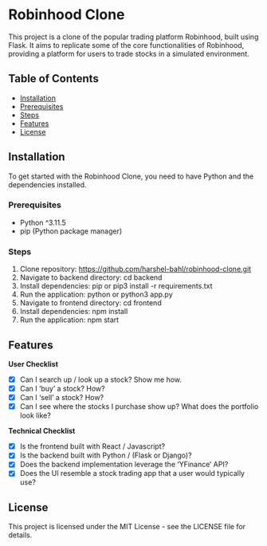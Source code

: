 # Robinhood Clone

This project is a clone of the popular trading platform Robinhood, built using Flask. It aims to replicate some of the core functionalities of Robinhood, providing a platform for users to trade stocks in a simulated environment.

## Table of Contents

- [Installation](#installation)
- [Prerequisites](#prerequisites)
- [Steps](#steps)
- [Features](#features)
- [License](#license)

## Installation

To get started with the Robinhood Clone, you need to have Python and the dependencies installed.

### Prerequisites

- Python ^3.11.5
- pip (Python package manager)

### Steps

1. Clone repository: https://github.com/harshel-bahl/robinhood-clone.git
2. Navigate to backend directory: cd backend
3. Install dependencies: pip or pip3 install -r requirements.txt
4. Run the application: python or python3 app.py
5. Navigate to frontend directory: cd frontend
6. Install dependencies: npm install
7. Run the application: npm start

## Features

**User Checklist**

- [x]  Can I search up / look up a stock? Show me how.
- [x]  Can I ‘buy’ a stock? How?
- [x]  Can I ‘sell’ a stock? How?
- [x]  Can I see where the stocks I purchase show up? What does the portfolio look like?

**Technical Checklist**

- [x]  Is the frontend built with React / Javascript?
- [x]  Is the backend built with Python / (Flask or Django)?
- [x]  Does the backend implementation leverage the ‘YFinance’ API?
- [x]  Does the UI resemble a stock trading app that a user would typically use?

## License

This project is licensed under the MIT License - see the LICENSE file for details.